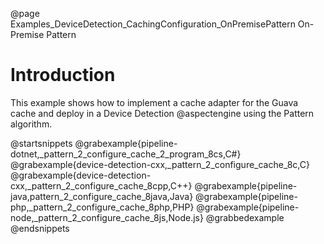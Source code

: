 @page Examples_DeviceDetection_CachingConfiguration_OnPremisePattern On-Premise Pattern

# Introduction

This example shows how to implement a cache adapter for the Guava cache and deploy in a
Device Detection @aspectengine using the Pattern algorithm.

@startsnippets
@grabexample{pipeline-dotnet,_pattern_2_configure_cache_2_program_8cs,C#}
@grabexample{device-detection-cxx,_pattern_2_configure_cache_8c,C}
@grabexample{device-detection-cxx,_pattern_2_configure_cache_8cpp,C++}
@grabexample{pipeline-java,pattern_2_configure_cache_8java,Java}
@grabexample{pipeline-php,_pattern_2_configure_cache_8php,PHP}
@grabexample{pipeline-node,_pattern_2_configure_cache_8js,Node.js}
@grabbedexample
@endsnippets
